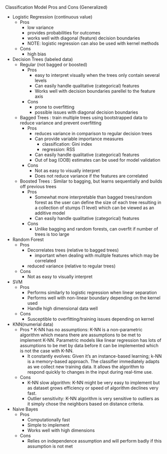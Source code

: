 Classification Model Pros and Cons (Generalized)

* Logistic Regression (continuous value)
	* Pros
		* low variance
		* provides probabilities for outcomes
		* works well with diagonal (feature) decision boundaries
		* NOTE: logistic regression can also be used with kernel methods
	* Cons
		* high bias
* Decision Trees (labeled data)
	* Regular (not bagged or boosted)
		* Pros
			* easy to interpret visually when the trees only
				contain several levels
			* Can easily handle qualitative (categorical) features
			* Works well with decision boundaries parellel to the feature axis
		* Cons
			* prone to overfitting
			* possible issues with diagonal decision boundaries
	* Bagged Trees : train multiple trees using bootstrapped data
		to reduce variance and prevent overfitting 
		* Pros
			* reduces variance in comparison to regular decision trees
			* Can provide variable importance measures
				* classification: Gini index
				* regression: RSS
			* Can easily handle qualitative (categorical) features
			* Out of bag (OOB) estimates can be used for model validation
		* Cons
			* Not as easy to visually interpret
			* Does not reduce variance if the features are correlated
	* Boosted Trees : Similar to bagging, but learns sequentially and builds off
		previous trees
		* Pros
			* Somewhat more interpretable than bagged trees/random forest
				as the user can define the size of each tree resulting in 
				a collection of stumps (1 level) which can be viewed as an additive model
			* Can easily handle qualitative (categorical) features
		* Cons
			* Unlike bagging and random forests, can overfit if number of trees is too large
* Random Forest
	* Pros
		* Decorrelates trees (relative to bagged trees)
			* important when dealing with mulitple features which may be correlated
		* reduced variance (relative to regular trees)
	* Cons
		* Not as easy to visually interpret
* SVM
	* Pros
		* Performs similarly to logistic regression when linear separation
		* Performs well with non-linear boundary depending on the kernel used
		* Handle high dimensional data well
	* Cons
		* Susceptible to overfitting/training issues depending on kernel
* KNN(numerial data)
	* Pros
	        * K-NN has no assumptions: K-NN is a non-parametric algorithm which means there are assumptions to be met to implement K-NN. Parametric models like linear regression has lots of assumptions to be met by data before it can be implemented which is not the case with K-NN.
		* It constantly evolves: Given it’s an instance-based learning; k-NN is a memory-based approach. The classifier immediately adapts as we collect new training data. It allows the algorithm to respond quickly to changes in the input during real-time use.
	* Cons
		* K-NN slow algorithm: K-NN might be very easy to implement but as dataset grows efficiency or speed of algorithm declines very fast.
		* Outlier sensitivity: K-NN algorithm is very sensitive to outliers as it simply chose the neighbors based on distance criteria.
* Naive Bayes
	* Pros
		* Computationally fast
		* Simple to implement
		* Works well with high dimensions
	* Cons
		* Relies on independence assumption and will perform 
			badly if this assumption is not met
